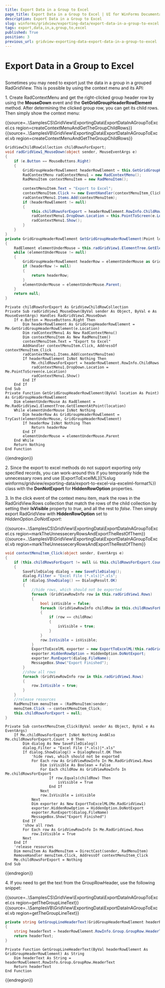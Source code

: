 ```yaml
---
title: Export Data in a Group to Excel
page_title: Export Data in a Group to Excel | UI for WinForms Documentation
description: Export Data in a Group to Excel
slug: winforms/gridview/exporting-data/export-data-in-a-group-to-excel
tags: export,data,in,a,group,to,excel
published: True
position: 3
previous_url: gridview-exporting-data-export-data-in-a-group-to-excel
---
```


# Export Data in a Group to Excel



## 

Sometimes you may need to export just the data in a group in a grouped RadGridView. This is possible by using the context menu and its API:

1\. Create RadContextMenu and get the right-clicked group header row by using the __MouseDown__ event and the __GetGridGroupHeaderRowElement__ method. After determining the clicked group row, you can get its child rows. Then simply show the context menu:

{{source=..\SamplesCS\GridView\ExportingData\ExportDataInAGroupToExcel.cs region=createContextMenuAndGetTheGroupChildRows}} 
{{source=..\SamplesVB\GridView\ExportingData\ExportDataInAGroupToExcel.vb region=createContextMenuAndGetTheGroupChildRows}} 

````C#
GridViewChildRowCollection childRowsForExport;
void radGridView1_MouseDown(object sender, MouseEventArgs e)
{
    if (e.Button == MouseButtons.Right)
    {
        GridGroupHeaderRowElement headerRowElement = this.GetGridGroupHeaderRowElement(e.Location);
        RadContextMenu radContextMenu1 = new RadContextMenu();
        RadMenuItem contextMenuItem = new RadMenuItem();
        
        contextMenuItem.Text = "Export to Excel";
        contextMenuItem.Click += new EventHandler(contextMenuItem_Click);
        radContextMenu1.Items.Add(contextMenuItem);
        if (headerRowElement != null)
        {
            this.childRowsForExport = headerRowElement.RowInfo.ChildRows;
            radContextMenu1.DropDown.Location = this.PointToScreen(e.Location);
            radContextMenu1.Show();
        }
    }
}
private GridGroupHeaderRowElement GetGridGroupHeaderRowElement(Point location)
{
    RadElement elementUnderMouse = this.radGridView1.ElementTree.GetElementAtPoint(location);
    while (elementUnderMouse != null)
    {
        GridGroupHeaderRowElement headerRow = elementUnderMouse as GridGroupHeaderRowElement;
        if (headerRow != null)
        {
            return headerRow;
        }
        elementUnderMouse = elementUnderMouse.Parent;
    }
    return null;
}

````
````VB.NET
Private childRowsForExport As GridViewChildRowCollection
Private Sub radGridView1_MouseDown(ByVal sender As Object, ByVal e As MouseEventArgs) Handles RadGridView1.MouseDown
    If e.Button = MouseButtons.Right Then
        Dim headerRowElement As GridGroupHeaderRowElement = Me.GetGridGroupHeaderRowElement(e.Location)
        Dim radContextMenu1 As New RadContextMenu()
        Dim contextMenuItem As New RadMenuItem()
        contextMenuItem.Text = "Export to Excel"
        AddHandler contextMenuItem.Click, AddressOf contextMenuItem_Click
        radContextMenu1.Items.Add(contextMenuItem)
        If headerRowElement IsNot Nothing Then
            Me.childRowsForExport = headerRowElement.RowInfo.ChildRows
            radContextMenu1.DropDown.Location = Me.PointToScreen(e.Location)
            radContextMenu1.Show()
        End If
    End If
End Sub
Private Function GetGridGroupHeaderRowElement(ByVal location As Point) As GridGroupHeaderRowElement
    Dim elementUnderMouse As RadElement = Me.RadGridView1.ElementTree.GetElementAtPoint(location)
    While elementUnderMouse IsNot Nothing
        Dim headerRow As GridGroupHeaderRowElement = TryCast(elementUnderMouse, GridGroupHeaderRowElement)
        If headerRow IsNot Nothing Then
            Return headerRow
        End If
        elementUnderMouse = elementUnderMouse.Parent
    End While
    Return Nothing
End Function

````

{{endregion}} 

2\. Since the export to excel methods do not support exporting only specified records, you can work-around this if you temporarily hide the unnecessary rows and use [ExportToExcelML]({%slug winforms/gridview/exporting-data/export-to-excel-via-excelml-format%}) class with the __DonNotExport__ for __HiddenRowOption__ properties.

3\. In the click event of the context menu item, mark the rows in the RadGridView.Rows collection that match the rows of the child collection by setting their __IsVisible__ property to *true*, and all the rest to *false*. Then simply export RadGridView with __HiddenRowOption__ set to *HiddenOption.DoNotExport*:

{{source=..\SamplesCS\GridView\ExportingData\ExportDataInAGroupToExcel.cs region=markTheUnnesseceryRowsAndExportTheRestOfThem}} 
{{source=..\SamplesVB\GridView\ExportingData\ExportDataInAGroupToExcel.vb region=markTheUnnesseceryRowsAndExportTheRestOfThem}} 

````C#
void contextMenuItem_Click(object sender, EventArgs e)
{
    if (this.childRowsForExport != null && this.childRowsForExport.Count > 0)
    {
        SaveFileDialog dialog = new SaveFileDialog();
        dialog.Filter = "Excel File (*.xls)|*.xls";
        if (dialog.ShowDialog() == DialogResult.OK)
        {
            //hide rows, which should not be exported
            foreach (GridViewRowInfo row in this.radGridView1.Rows)
            {
                bool isVisible = false;
                foreach (GridViewRowInfo childRow in this.childRowsForExport)
                {
                    if (row == childRow)
                    {
                        isVisible = true;
                    }
                }
                row.IsVisible = isVisible;
            }
            ExportToExcelML exporter = new ExportToExcelML(this.radGridView1);
            exporter.HiddenRowOption = HiddenOption.DoNotExport;
            exporter.RunExport(dialog.FileName);
            MessageBox.Show("Export Finished");
        }
        //show all rows
        foreach (GridViewRowInfo row in this.radGridView1.Rows)
        {
            row.IsVisible = true;
        }
    }
    //release resources
    RadMenuItem menuItem = (RadMenuItem)sender;
    menuItem.Click -= contextMenuItem_Click;
    this.childRowsForExport = null;
}

````
````VB.NET
Private Sub contextMenuItem_Click(ByVal sender As Object, ByVal e As EventArgs)
    If Me.childRowsForExport IsNot Nothing AndAlso Me.childRowsForExport.Count > 0 Then
        Dim dialog As New SaveFileDialog()
        dialog.Filter = "Excel File (*.xls)|*.xls"
        If dialog.ShowDialog() = DialogResult.OK Then
            'hide rows, which should not be exported
            For Each row As GridViewRowInfo In Me.RadGridView1.Rows
                Dim isVisible As Boolean = False
                For Each childRow As GridViewRowInfo In Me.childRowsForExport
                    If row.Equals(childRow) Then
                        isVisible = True
                    End If
                Next
                row.IsVisible = isVisible
            Next
            Dim exporter As New ExportToExcelML(Me.RadGridView1)
            exporter.HiddenRowOption = HiddenOption.DoNotExport
            exporter.RunExport(dialog.FileName)
            MessageBox.Show("Export Finished")
        End If
        'show all rows
        For Each row As GridViewRowInfo In Me.RadGridView1.Rows
            row.IsVisible = True
        Next
    End If
    'release resources
    Dim menuItem As RadMenuItem = DirectCast(sender, RadMenuItem)
    RemoveHandler menuItem.Click, AddressOf contextMenuItem_Click
    Me.childRowsForExport = Nothing
End Sub

````

{{endregion}} 




4\. If you need to get the text from the GroupRowHeader, use the following snippet:

{{source=..\SamplesCS\GridView\ExportingData\ExportDataInAGroupToExcel.cs region=getTheGroupLineText}} 
{{source=..\SamplesVB\GridView\ExportingData\ExportDataInAGroupToExcel.vb region=getTheGroupLineText}} 

````C#
private string GetGroupLineHeaderText(GridGroupHeaderRowElement headerRowElement)
{
    string headerText = headerRowElement.RowInfo.Group.GroupRow.HeaderText;
    return headerText;
}

````
````VB.NET
Private Function GetGroupLineHeaderText(ByVal headerRowElement As GridGroupHeaderRowElement) As String
    Dim headerText As String = headerRowElement.RowInfo.Group.GroupRow.HeaderText
    Return headerText
End Function

````

{{endregion}} 



